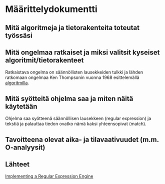 # Määrittelydokumentti

## Mitä algoritmeja ja tietorakenteita toteutat työssäsi

## Mitä ongelmaa ratkaiset ja miksi valitsit kyseiset algoritmit/tietorakenteet

Ratkaistava ongelma on säännöllisten lausekkeiden tulkki ja lähden ratkomaan ongelmaa Ken Thompsonin vuonna 1968 esittelemällä [algoritmilla](https://en.wikipedia.org/wiki/Thompson%27s_construction).

## Mitä syötteitä ohjelma saa ja miten näitä käytetään

Ohjelma saa syötteenä säännöllisen lausekkeen (regular expression) ja tekstiä ja palauttaa tiedon ovatko nämä kaksi yhteensopivat (match).

## Tavoitteena olevat aika- ja tilavaativuudet (m.m. O-analyysit)

## Lähteet
[Implementing a Regular Expression Engine](https://deniskyashif.com/implementing-a-regular-expression-engine/)

